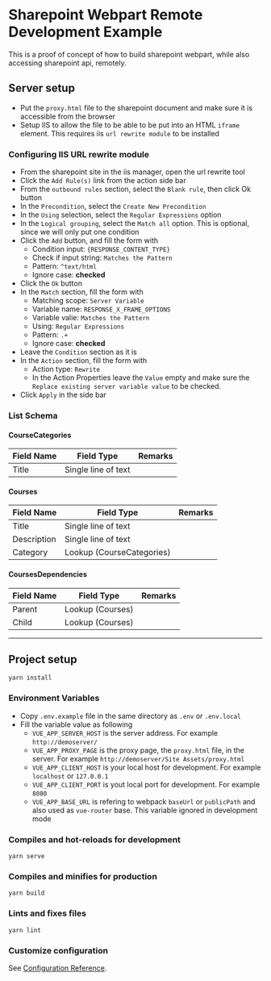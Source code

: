 # Sharepoint Webpart Remote Development Example

This is a proof of concept of how to build sharepoint webpart, while also accessing sharepoint api, remotely.

## Server setup

- Put the `proxy.html` file to the sharepoint document and make sure it is accessible from the browser
- Setup IIS to allow the file to be able to be put into an HTML `iframe` element. This requires iis `url rewrite module` to be installed

### Configuring IIS URL rewrite module

- From the sharepoint site in the iis manager, open the url rewrite tool
- Click the `Add Rule(s)` link from the action side bar
- From the `outbound rules` section, select the `Blank rule`, then click Ok button
- In the `Precondition`, select the `Create New Precondition`
- In the `Using` selection, select the `Regular Expressions` option
- In the `Logical grouping`, select the `Match all` option. This is optional, since we will only put one condition
- Click the `Add` button, and fill the form with
    - Condition input: `{RESPONSE_CONTENT_TYPE}`
    - Check if input string: `Matches the Pattern`
    - Pattern: `^text/html`
    - Ignore case: **checked**
- Click the `Ok` button
- In the `Match` section, fill the form with
    - Matching scope: `Server Variable`
    - Variable name: `RESPONSE_X_FRAME_OPTIONS`
    - Variable valie: `Matches the Pattern`
    - Using: `Regular Expressions`
    - Pattern: `.+`
    - Ignore case: **checked**
- Leave the `Condition` section as it is
- In the `Action` section, fill the form with
    - Action type: `Rewrite`
    - In the Action Properties leave the `Value` empty and make sure the `Replace existing server variable value` to be checked.
- Click `Apply` in the side bar

### List Schema

#### CourseCategories

| Field Name | Field Type | Remarks |
| --- | --- | --- |
| Title | Single line of text | |

#### Courses

| Field Name | Field Type | Remarks |
| --- | --- | --- |
| Title | Single line of text | |
| Description | Single line of text | |
| Category | Lookup (CourseCategories) | |

#### CoursesDependencies

| Field Name | Field Type | Remarks |
| --- | --- | --- |
| Parent | Lookup (Courses) | |
| Child | Lookup (Courses) | |

--------------------------------------------------------------

## Project setup
```
yarn install
```

### Environment Variables

- Copy `.env.example` file in the same directory as `.env` or `.env.local`
- Fill the variable value as following
    - `VUE_APP_SERVER_HOST` is the server address. For example `http://demoserver/`
    - `VUE_APP_PROXY_PAGE` is the proxy page, the `proxy.html` file, in the server. For example `http://demoserver/Site Assets/proxy.html`
    - `VUE_APP_CLIENT_HOST` is your local host for development. For example `localhost` or `127.0.0.1`
    - `VUE_APP_CLIENT_PORT` is yout local port for development. For example `8080`
    - `VUE_APP_BASE_URL` is refering to webpack `baseUrl` or `publicPath` and also used as `vue-router` base. This variable ignored in development mode

### Compiles and hot-reloads for development
```
yarn serve
```

### Compiles and minifies for production
```
yarn build
```

### Lints and fixes files
```
yarn lint
```

### Customize configuration
See [Configuration Reference](https://cli.vuejs.org/config/).
